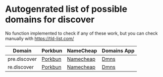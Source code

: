 # Autogenrated list of possible domains for discover

No function implemented to check if any of these work, but you can check manually with https://tld-list.com/

| Domain | Porkbun | NameCheap | Domains App |
|---|---|---|---|
| pre.discover | [Porkbun](https://porkbun.com/checkout/search?prb=e814663da1&tlds=&idnLanguage=&search=search&q=pre.discover) | [Namecheap](https://www.namecheap.com/domains/registration/results/?domain=pre.discover) | [Dmns](https://dmns.app/domains?q=pre.discover) |
| re.discover | [Porkbun](https://porkbun.com/checkout/search?prb=e814663da1&tlds=&idnLanguage=&search=search&q=re.discover) | [Namecheap](https://www.namecheap.com/domains/registration/results/?domain=re.discover) | [Dmns](https://dmns.app/domains?q=re.discover) |
